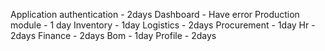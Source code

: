 Application authentication - 2days
Dashboard - Have error
Production module  - 1 day
Inventory - 1day
Logistics - 2days
Procurement - 1day
Hr - 2days
Finance - 2days
Bom - 1day
Profile - 2days
